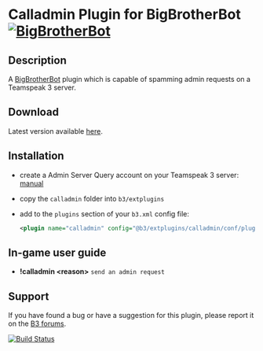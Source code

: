 Calladmin Plugin for BigBrotherBot [![BigBrotherBot](http://i.imgur.com/7sljo4G.png)][B3]
==================================

Description
-----------

A [BigBrotherBot][B3] plugin which is capable of spamming admin requests on a Teamspeak 3 server.

Download
--------

Latest version available [here](https://github.com/danielepantaleone/b3-plugin-calladmin/archive/master.zip).

Installation
------------

* create a Admin Server Query account on your Teamspeak 3 server: [manual](http://media.teamspeak.com/ts3_literature/TeamSpeak%203%20Server%20Query%20Manual.pdf)
* copy the `calladmin` folder into `b3/extplugins`
* add to the `plugins` section of your `b3.xml` config file:

  ```xml
  <plugin name="calladmin" config="@b3/extplugins/calladmin/conf/plugin_calladmin.ini" />
  ```

In-game user guide
------------------

* **!calladmin &lt;reason&gt;** `send an admin request`

Support
-------

If you have found a bug or have a suggestion for this plugin, please report it on the [B3 forums][Support].

[B3]: http://www.bigbrotherbot.net/ "BigBrotherBot (B3)"
[Support]: http://forum.bigbrotherbot.net/plugins-by-fenix/calladmin-plugin-6649/ "Support topic on the B3 forums"

[![Build Status](https://travis-ci.org/danielepantaleone/b3-plugin-calladmin.svg?branch=master)](https://travis-ci.org/danielepantaleone/b3-plugin-calladmin)

